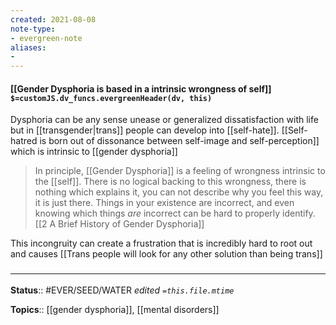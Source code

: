 ```yaml
---
created: 2021-08-08
note-type: 
- evergreen-note
aliases:
- 
---
```


#### [[Gender Dysphoria is based in a intrinsic wrongness of self]] `$=customJS.dv_funcs.evergreenHeader(dv, this)`

 Dysphoria can be any sense unease or generalized dissatisfaction with life but in [[transgender|trans]] people can develop into [[self-hate]]. [[Self-hatred is born out of dissonance between self-image and self-perception]] which is intrinsic to [[gender dysphoria]]
 
 > In principle, [[Gender Dysphoria]] is a feeling of wrongness intrinsic to the [[self]]. There is no logical backing to this wrongness, there is nothing which explains it, you can not describe why you feel this way, it is just there. Things in your existence are incorrect, and even knowing which things _are_ incorrect can be hard to properly identify.
 > [[2 A Brief History of Gender Dysphoria]]

This incongruity can create a frustration that is incredibly hard to root out and causes [[Trans people will look for any other solution than being trans]]

### <hr class="footnote"/>

**Status**:: #EVER/SEED/WATER 
*edited `=this.file.mtime`*

**Topics**:: [[gender dysphoria]], [[mental disorders]]
	
